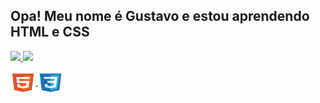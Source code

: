 ## Opa! Meu nome é Gustavo e estou aprendendo HTML e CSS

 <div>
   <a href="https://github.com/ifunny6000">
   <img height="180em" src="https://github-readme-stats.vercel.app/api?username=ifunny6000&show_icons=true&theme=tokyonight&include_all_commits=true&count_private=true"/>
   <img height="180em" src="https://github-readme-stats.vercel.app/api/top-langs/?username=ifunny6000&layout=compact&langs_count=6&theme=tokyonight"/>
</div>
    
<div style="display: inline_block"><br>
<!--   <img align="center" alt="Js" height="30" width="40" src="https://raw.githubusercontent.com/devicons/devicon/master/icons/javascript/javascript-plain.svg"> -->
  <img align="center" alt="HTML" height="30" width="40" src="https://raw.githubusercontent.com/devicons/devicon/master/icons/html5/html5-original.svg">
  <img align="center" alt="CSS" height="30" width="40" src="https://raw.githubusercontent.com/devicons/devicon/master/icons/css3/css3-original.svg">
</div>
 
<br>
 
